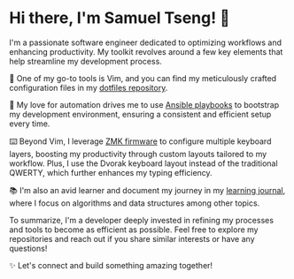 # Hi there, I'm Samuel Tseng! 👋

I'm a passionate software engineer dedicated to optimizing workflows and enhancing productivity. My toolkit revolves around a few key elements that help streamline my development process.

📝 One of my go-to tools is Vim, and you can find my meticulously crafted configuration files in my [dotfiles repository](https://github.com/vup815/dotfiles).

🚀 My love for automation drives me to use [Ansible playbooks](https://github.com/vup815/ansible) to bootstrap my development environment, ensuring a consistent and efficient setup every time.

⌨️ Beyond Vim, I leverage [ZMK firmware](https://github.com/vup815/Adv360-Pro-ZMK) to configure multiple keyboard layers, boosting my productivity through custom layouts tailored to my workflow. Plus, I use the Dvorak keyboard layout instead of the traditional QWERTY, which further enhances my typing efficiency.

📚 I'm also an avid learner and document my journey in my [learning journal](https://github.com/vup815/learning_journal), where I focus on algorithms and data structures among other topics.

To summarize, I'm a developer deeply invested in refining my processes and tools to become as efficient as possible. Feel free to explore my repositories and reach out if you share similar interests or have any questions!

✨ Let's connect and build something amazing together!
